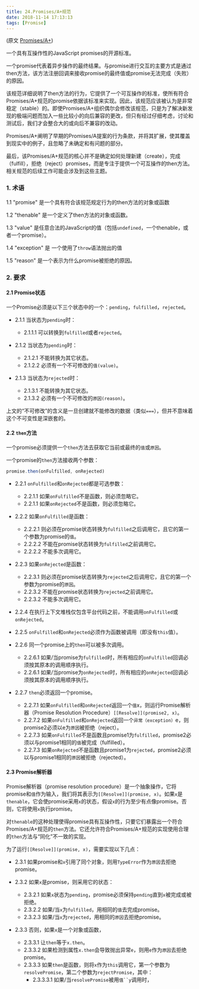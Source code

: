 ```yaml
---
title: 24.Promises/A+规范
date: 2018-11-14 17:13:13
tags: [Promise]
---
```


(原文 [Promises/A+](https://promisesaplus.com/))

一个具有互操作性的JavaScript promises的开源标准。

一个promise代表着异步操作的最终结果。与promise进行交互的主要方式是通过then方法，该方法注册回调来接收promise的最终值或promise无法完成（失败）的原因。

该规范详细说明了then方法的行为，它提供了一个可互操作的标准，使所有符合Promises/A+规范的promise依据该标准来实现。因此，该规范应该被认为是非常稳定（stable）的。即使Promises/A+组织偶尔会修改该规范，只是为了解决新发现的极端问题而加入一些比较小的向后兼容的更改，但只有经过仔细考虑，讨论和测试后，我们才会整合大的或向后不兼容的改动。

Promises/A+阐明了早期的Promises/A提案的行为条款，并将其扩展，使其覆盖到现实中的例子，且忽略了未确定和有问题的部分。

最后，该Promises/A+规范的核心并不是确定如何处理新建（create），完成（fulfill），拒绝（reject）promises，而是专注于提供一个可互操作的then方法。相关规范的后续工作可能会涉及到这些主题。

### 1. 术语

1.1 "promise" 是一个具有符合该规范规定行为的then方法的对象或函数

1.2 "thenable" 是一个定义了then方法的对象或函数。

1.3 "value" 是任意合法的JavaScript的值（包括`undefined`，一个thenable，或者一个promise）。

1.4 "exception" 是 一个使用了`throw`语法抛出的值

1.5 "reason" 是一个表示为什么promise被拒绝的原因。

### 2. 要求

#### 2.1 Promise状态

一个Promise必须是以下三个状态中的一个：`pending`，`fulfilled`，`rejected`。

- 2.1.1 当状态为`pending`时：  
    - 2.1.1.1 可以转换到`fulfilled`或者`rejected`。
    
- 2.1.2 当状态为`pending`时：
    - 2.1.2.1 不能转换为其它状态。
    - 2.1.2.2 必须有一个不可修改的`值(value)`。

- 2.1.3 当状态为`rejected`时：
    - 2.1.3.1 不能转换为其它状态。
    - 2.1.3.2 必须有一个不可修改的`原因(reason)`。
    
上文的“不可修改”的含义是一旦创建就不能修改的数据（类似`===`），但并不意味着这个不可变性是深嵌套的。

#### 2.2 `then`方法

一个promise必须提供一个`then`方法去获取它当前或最终的`值`或`原因`。

一个promise的`then`方法接收两个参数：
```js
promise.then(onFulfilled, onRejected)
```

- 2.2.1 `onFulfilled`和`onRejected`都是可选参数：
    - 2.2.1.1 如果`onFulfilled`不是函数，则必须忽略它。
    - 2.2.1.1 如果`onRejected`不是函数，则必须忽略它。
    
- 2.2.2 如果`onFulfilled`是函数：
    - 2.2.2.1 则必须在promise状态转换为`fulfilled`之后调用它，且它的第一个参数为promise的`值`。
    - 2.2.2.2 不能在promise状态转换为`fulfilled`之前调用它。
    - 2.2.2.2 不能多次调用它。
    
- 2.2.3 如果`onRejected`是函数：
    - 2.2.3.1 则必须在promise状态转换为`rejected`之后调用它，且它的第一个参数为promise的`原因`。
    - 2.2.3.2 不能在promise状态转换为`rejected`之前调用它。
    - 2.2.3.2 不能多次调用它。
    
- 2.2.4 在执行上下文堆栈仅包含平台代码之前，不能调用`onFulfilled`或`onRejected`。

- 2.2.5 `onFulfilled`和`onRejected`必须作为函数被调用（即没有`this`值）。

- 2.2.6 同一个promise上的`then`可以被多次调用。
    - 2.2.6.1 如果/当promise为`fulfilled`时，所有相应的`onFulfilled`回调必须按其原本的调用顺序执行。
    - 2.2.6.1 如果/当promise为`onRejected`时，所有相应的`onRejected`回调必须按其原本的调用顺序执行。

- 2.2.7 `then`必须返回一个promise。
    - 2.2.7.1 如果`onFulfilled`和`onRejected`返回一个`值`x，则运行Promise解析器（Promise Resolution Procedure）`[[Resolve]](promise2, x)`。
    - 2.2.7.2 如果`onFulfilled`和`onRejected`返回一个`异常（exception）`e，则promise2必须以e为`原因`被拒绝（reject）。
    - 2.2.7.3 如果`onFulfilled`不是函数且promise1为`fulfilled`，promise2必须以与promise1相同的`值`被完成（fulfilled）。
    - 2.2.7.3 如果`onRejected`不是函数且promise1为`rejected`，promise2必须以与promise1相同的`原因`被拒绝（rejected）。
    
#### 2.3 Promise解析器

Promise解析器（promise resolution procedure）是一个抽象操作，它将promise和`值`作为输入，我们将其表示为`[[Resolve]](promise, x)`。如果`x`是`thenable`，它会使promise采用`x`的状态，假设`x`的行为至少有点像promise。否则，它将使用`x`执行promise。

对`thenable`的这种处理使得promise具有互操作性，只要它们暴露出一个符合Promises/A+规范的`then`方法。它还允许符合Promises/A+规范的实现使用合理的`then`方法与“同化”不一致的实现。

为了运行`[[Resolve]](promise, x)`，需要实现以下几点：

- 2.3.1 如果promise和`x`引用了同个对象，则用`TypeError`作为`原因`去拒绝promise。
- 2.3.2 如果`x`是promise，则采用它的状态：
    - 2.3.2.1 如果`x`状态为`pending`，promise必须保持`pending`直到`x`被完成或被拒绝。
    - 2.3.2.2 如果/当`x`为`fulfilled`，用相同的`值`去完成promise。
    - 2.3.2.3 如果/当`x`为`rejected`，用相同的`原因`去拒绝promise。
    
- 2.3.3 否则，如果`x`是一个对象或函数，
    - 2.3.3.1 让`then`等于`x.then`。
    - 2.3.3.2 如果检测到属性`x.then`会导致抛出异常`e`，则用`e`作为`原因`去拒绝promise。
    - 2.3.3.3 如果`then`是函数，则将`x`作为`this`调用它，第一个参数为`resolvePromise`，第二个参数为`rejectPromise`，其中：
        - 2.3.3.3.1 如果/当`resolvePromise`被用`值``y`调用时，
